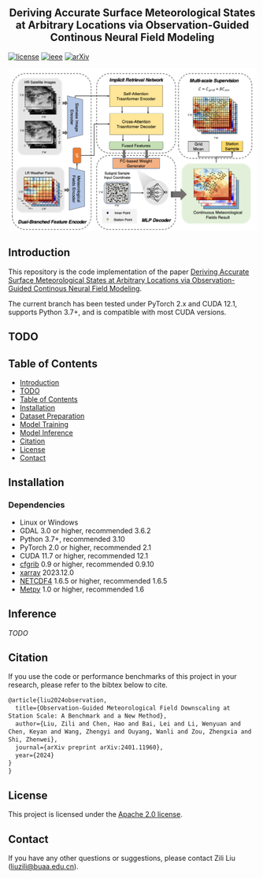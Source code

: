 <div align="center">
    <h2>
        Deriving Accurate Surface Meteorological States at Arbitrary Locations via Observation-Guided Continous Neural Field Modeling   
    </h2>
</div>



[![license](https://img.shields.io/badge/license-Apache--2.0-green)](LICENSE)
[![ieee](https://img.shields.io/badge/arXiv-2401.11960-b31b1b.svg)](https://ieeexplore.ieee.org/abstract/document/10643214/)
[![arXiv](https://img.shields.io/badge/arXiv-2401.11960-b31b1b.svg)](https://arxiv.org/abs/2401.11960)

<div align="center">
    <img src="hyperds.png" />
</div>

## Introduction

This repository is the code implementation of the paper [Deriving Accurate Surface Meteorological States at Arbitrary Locations via Observation-Guided Continous Neural Field Modeling](https://ieeexplore.ieee.org/abstract/document/10643214/).

The current branch has been tested under PyTorch 2.x and CUDA 12.1, supports Python 3.7+, and is compatible with most CUDA versions.

## TODO




## Table of Contents

- [Introduction](#Introduction)
- [TODO](#TODO)
- [Table of Contents](#Table-of-Contents)
- [Installation](#Installation)
- [Dataset Preparation](#Dataset-Preparation)
- [Model Training](#Model-Training)
- [Model Inference](#Inference)
- [Citation](#Citation)
- [License](#License)
- [Contact](#Contact)

## Installation

### Dependencies

- Linux or Windows
- GDAL 3.0 or higher, recommended 3.6.2
- Python 3.7+, recommended 3.10
- PyTorch 2.0 or higher, recommended 2.1
- CUDA 11.7 or higher, recommended 12.1
- [cfgrib](https://github.com/ecmwf/cfgrib) 0.9 or higher, recommended 0.9.10
- [xarray](https://docs.xarray.dev/en/latest/getting-started-guide/installing.html) 2023.12.0
- [NETCDF4](https://unidata.github.io/netcdf4-python/) 1.6.5 or higher, recommended 1.6.5
- [Metpy](https://unidata.github.io/MetPy/latest/userguide/installguide.html) 1.0 or higher, recommended 1.6
 

## Inference
_TODO_

## Citation

If you use the code or performance benchmarks of this project in your research, please refer to the bibtex below to cite.

```
@article{liu2024observation,
  title={Observation-Guided Meteorological Field Downscaling at Station Scale: A Benchmark and a New Method},
  author={Liu, Zili and Chen, Hao and Bai, Lei and Li, Wenyuan and Chen, Keyan and Wang, Zhengyi and Ouyang, Wanli and Zou, Zhengxia and Shi, Zhenwei},
  journal={arXiv preprint arXiv:2401.11960},
  year={2024}
}
}
```

## License

This project is licensed under the [Apache 2.0 license](LICENSE).

## Contact

If you have any other questions or suggestions, please contact Zili Liu ([liuzili@buaa.edu.cn](mailto:liuzili@buaa.edu.cn)).
